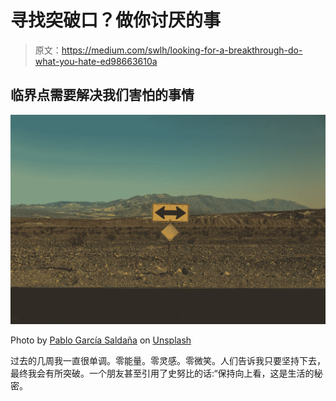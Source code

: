 # 寻找突破口？做你讨厌的事

> 原文：<https://medium.com/swlh/looking-for-a-breakthrough-do-what-you-hate-ed98663610a>

## 临界点需要解决我们害怕的事情

![](img/4d7d3c486076d0c181a2eefaa77c164c.png)

Photo by [Pablo García Saldaña](https://unsplash.com/@garciasaldana_?utm_source=medium&utm_medium=referral) on [Unsplash](https://unsplash.com?utm_source=medium&utm_medium=referral)

过去的几周我一直很单调。零能量。零灵感。零微笑。人们告诉我只要坚持下去，最终我会有所突破。一个朋友甚至引用了史努比的话:“保持向上看，这是生活的秘密。